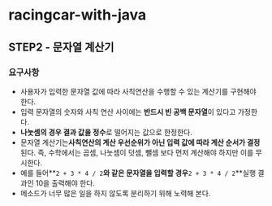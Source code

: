 # racingcar-with-java

## STEP2 - 문자열 계산기
### 요구사항
- 사용자가 입력한 문자열 값에 따라 사칙연산을 수행할 수 있는 계산기를 구현해야 한다.
- 입력 문자열의 숫자와 사칙 연산 사이에는 **반드시 빈 공백 문자열**이 있다고 가정한다.
- **나눗셈의 경우 결과 값을 정수**로 떨어지는 값으로 한정한다.
- 문자열 계산기는**사칙연산의 계산 우선순위가 아닌 입력 값에 따라 계산 순서가 결정**된다. 즉, 수학에서는 곱셈, 나눗셈이 덧셈, 뺄셈 보다 먼저 계산해야 하지만 이를 무시한다.
- 예를 들어**`2 + 3 * 4 / 2`**와 같은 문자열을 입력할 경우**`2 + 3 * 4 / 2`**실행 결과인 10을 출력해야 한다.
- 메소드가 너무 많은 일을 하지 않도록 분리하기 위해 노력해 본다.



